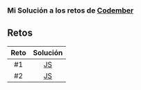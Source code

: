 ### Mi Solución a los retos de [Codember](https://codember.dev/)

## Retos

| Reto |           Solución            |
| :--: | :---------------------------: |
|  #1  | [JS](challenge-1/exercise.js) |
|  #2  | [JS](challenge-2/exercise.js) |
